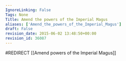 ```yaml
---
IgnoreLinking: False
Tags: None
Title: Amend the powers of the Imperial Magus
aliases: ['Amend_the_powers_of_the_Imperial_Magus']
draft: False
revision_date: 2015-06-02 13:48:50+00:00
revision_id: 36087
---
```


#REDIRECT [[Amend powers of the Imperial Magus]]